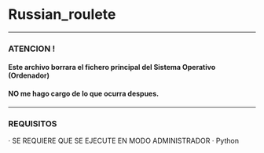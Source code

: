 # Russian_roulete
-------------------------------------------------------

### ATENCION !
#### Este archivo borrara el fichero principal del Sistema Operativo (Ordenador)
#### NO me hago cargo de lo que ocurra despues.

-------------------------------------------------------

### REQUISITOS
 · SE REQUIERE QUE SE EJECUTE EN MODO ADMINISTRADOR
 · Python
